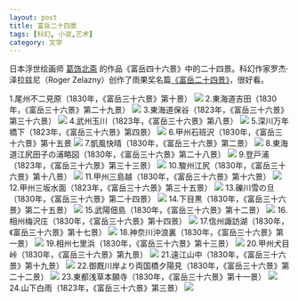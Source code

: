 ```yaml
---
layout: post
title: 富岳二十四景
tags: [科幻, 小说,艺术]
category: 文学
---
```


日本浮世绘画师 [葛饰北斋](https://zh.wikipedia.org/wiki/%E8%91%9B%E9%A5%B0%E5%8C%97%E6%96%8B) 的作品《富岳四十六景》中的二十四景。科幻作家罗杰·泽拉兹尼（Roger Zelazny）创作了雨果奖名篇[《富岳二十四景》](https://book.douban.com/subject/4903437/)，很好看。

1.尾州不二見原（1830年，《富岳三十六景》第十景）
![](http://oax0nr6r7.bkt.clouddn.com/2018-01-28-070512.jpg)
2.東海道吉田（1830年，《富岳三十六景》第二十九景）
![](http://oax0nr6r7.bkt.clouddn.com/2018-01-28-070515.jpg)
 3.東海道保谷（1823年，《富岳三十六景》第三十六景）
![](http://oax0nr6r7.bkt.clouddn.com/2018-01-28-070518.jpg)
 4.武州玉川（1823年，《富岳三十六景》第八景）
![](http://oax0nr6r7.bkt.clouddn.com/2018-01-28-070521.jpg)
 5.深川万年橋下（1823年，《富岳三十六景》第四景）
![](http://oax0nr6r7.bkt.clouddn.com/2018-01-28-070501.jpg)
 6.甲州石班沢（1830年，《富岳三十六景》第十五景
![](http://oax0nr6r7.bkt.clouddn.com/2018-01-28-070524.jpg)
 7.凱風快晴（1830年，《富岳三十六景》第二景）
![](http://oax0nr6r7.bkt.clouddn.com/2018-01-28-070528.jpg)
8.東海道江尻田子の浦略図（1830年，《富岳三十六景》第二十八景）
![](http://oax0nr6r7.bkt.clouddn.com/2018-01-28-070536.jpg)
 9.登戸浦（1823年，《富岳三十六景》第三十三景）
 ![](http://oax0nr6r7.bkt.clouddn.com/2018-01-28-074914.jpg)
 10.駿州江尻（1830年，《富岳三十六景》第十八景）
 ![](http://oax0nr6r7.bkt.clouddn.com/2018-01-28-074917.jpg)
 11.甲州三島越（1830年，《富岳三十六景》第十六景）
 ![](http://oax0nr6r7.bkt.clouddn.com/2018-01-28-074920.jpg)
 12.甲州三坂水面（1823年，《富岳三十六景》第三十五景）
 ![](http://oax0nr6r7.bkt.clouddn.com/2018-01-28-074922.jpg)
 13.礫川雪の旦（1830年，《富岳三十六景》第二十四景）
 ![](http://oax0nr6r7.bkt.clouddn.com/2018-01-28-074924.jpg)
 14.下目黒（1830年，《富岳三十六景》第二十五景）
 ![](http://oax0nr6r7.bkt.clouddn.com/2018-01-28-074928.jpg)
 15.武陽佃島（1830年，《富岳三十六景》第十二景）
 ![](http://oax0nr6r7.bkt.clouddn.com/2018-01-28-074934.jpg)
 16.相州梅沢庄（1830年，《富岳三十六景》第十四景）
 ![](http://oax0nr6r7.bkt.clouddn.com/2018-01-28-074937.jpg)
 17.信州諏訪湖（1830年，《富岳三十六景》第十七景）
 ![](http://oax0nr6r7.bkt.clouddn.com/2018-01-28-074941.jpg)
 18.神奈川沖浪裏（1830年，《富岳三十六景》第一景）
 ![](http://oax0nr6r7.bkt.clouddn.com/2018-01-28-074943.jpg)
 19.相州七里浜（1830年，《富岳三十六景》第十三景）
 ![](http://oax0nr6r7.bkt.clouddn.com/2018-01-28-075738.jpg)
 20.甲州犬目峠（1830年，《富岳三十六景》第九景）
 ![](http://oax0nr6r7.bkt.clouddn.com/2018-01-28-075736.jpg)
 21.遠江山中（1830年，《富岳三十六景》第十九景）
 ![](http://oax0nr6r7.bkt.clouddn.com/2018-01-28-075738.jpg)
 22.御厩川岸より両国橋夕陽見（1830年，《富岳三十六景》第二十二景）
 ![](http://oax0nr6r7.bkt.clouddn.com/2018-01-28-075740.jpg)
 23.東都浅草本願寺（1830年，《富岳三十六景》第十一景）
 ![](http://oax0nr6r7.bkt.clouddn.com/2018-01-28-075743.jpg)
 24.山下白雨（1823年，《富岳三十六景》第三景）
 ![](http://oax0nr6r7.bkt.clouddn.com/2018-01-28-075745.jpg)



